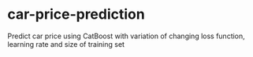 # car-price-prediction
Predict car price using CatBoost with variation of changing loss function, learning rate and size of training set 
